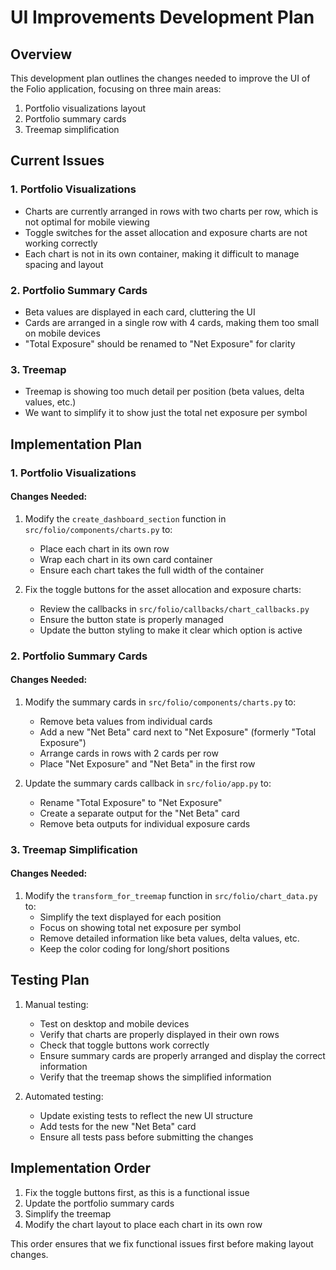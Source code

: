 # UI Improvements Development Plan

## Overview

This development plan outlines the changes needed to improve the UI of the Folio application, focusing on three main areas:

1. Portfolio visualizations layout
2. Portfolio summary cards
3. Treemap simplification

## Current Issues

### 1. Portfolio Visualizations

- Charts are currently arranged in rows with two charts per row, which is not optimal for mobile viewing
- Toggle switches for the asset allocation and exposure charts are not working correctly
- Each chart is not in its own container, making it difficult to manage spacing and layout

### 2. Portfolio Summary Cards

- Beta values are displayed in each card, cluttering the UI
- Cards are arranged in a single row with 4 cards, making them too small on mobile devices
- "Total Exposure" should be renamed to "Net Exposure" for clarity

### 3. Treemap

- Treemap is showing too much detail per position (beta values, delta values, etc.)
- We want to simplify it to show just the total net exposure per symbol

## Implementation Plan

### 1. Portfolio Visualizations

#### Changes Needed:

1. Modify the `create_dashboard_section` function in `src/folio/components/charts.py` to:
   - Place each chart in its own row
   - Wrap each chart in its own card container
   - Ensure each chart takes the full width of the container

2. Fix the toggle buttons for the asset allocation and exposure charts:
   - Review the callbacks in `src/folio/callbacks/chart_callbacks.py`
   - Ensure the button state is properly managed
   - Update the button styling to make it clear which option is active

### 2. Portfolio Summary Cards

#### Changes Needed:

1. Modify the summary cards in `src/folio/components/charts.py` to:
   - Remove beta values from individual cards
   - Add a new "Net Beta" card next to "Net Exposure" (formerly "Total Exposure")
   - Arrange cards in rows with 2 cards per row
   - Place "Net Exposure" and "Net Beta" in the first row

2. Update the summary cards callback in `src/folio/app.py` to:
   - Rename "Total Exposure" to "Net Exposure"
   - Create a separate output for the "Net Beta" card
   - Remove beta outputs for individual exposure cards

### 3. Treemap Simplification

#### Changes Needed:

1. Modify the `transform_for_treemap` function in `src/folio/chart_data.py` to:
   - Simplify the text displayed for each position
   - Focus on showing total net exposure per symbol
   - Remove detailed information like beta values, delta values, etc.
   - Keep the color coding for long/short positions

## Testing Plan

1. Manual testing:
   - Test on desktop and mobile devices
   - Verify that charts are properly displayed in their own rows
   - Check that toggle buttons work correctly
   - Ensure summary cards are properly arranged and display the correct information
   - Verify that the treemap shows the simplified information

2. Automated testing:
   - Update existing tests to reflect the new UI structure
   - Add tests for the new "Net Beta" card
   - Ensure all tests pass before submitting the changes

## Implementation Order

1. Fix the toggle buttons first, as this is a functional issue
2. Update the portfolio summary cards
3. Simplify the treemap
4. Modify the chart layout to place each chart in its own row

This order ensures that we fix functional issues first before making layout changes.
